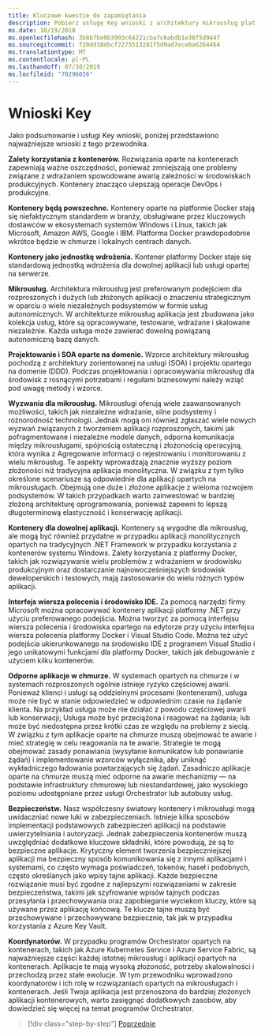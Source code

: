 ```yaml
---
title: Kluczowe kwestie do zapamiętania
description: Pobierz usługę Key wnioski z architektury mikrousług platformy .NET dla przewodnika lub książki elektronicznej platformy .NET, aby szybko zapoznać się z ogólnymi problemami związanymi z korzystaniem z architektury mikrousług, takich jak korzyści i wady, wzorce dotyczące projektowania i programowanie, a także odporność, bezpieczeństwo i korzystanie z koordynatorów.
ms.date: 10/19/2018
ms.openlocfilehash: 3b8b7be9b3903c64221cba7c6abdb1e38f5d944f
ms.sourcegitcommit: f20dd18dbcf2275513281f5d9ad7ece6a62644b4
ms.translationtype: MT
ms.contentlocale: pl-PL
ms.lasthandoff: 07/30/2019
ms.locfileid: "70296026"
---
```

# <a name="key-takeaways"></a>Wnioski Key

Jako podsumowanie i usługi Key wnioski, poniżej przedstawiono najważniejsze wnioski z tego przewodnika.

**Zalety korzystania z kontenerów.** Rozwiązania oparte na kontenerach zapewniają ważne oszczędności, ponieważ zmniejszają one problemy związane z wdrażaniem spowodowane awarią zależności w środowiskach produkcyjnych. Kontenery znacząco ulepszają operacje DevOps i produkcyjne.

**Kontenery będą powszechne.** Kontenery oparte na platformie Docker stają się niefaktycznym standardem w branży, obsługiwane przez kluczowych dostawców w ekosystemach systemów Windows i Linux, takich jak Microsoft, Amazon AWS, Google i IBM. Platforma Docker prawdopodobnie wkrótce będzie w chmurze i lokalnych centrach danych.

**Kontenery jako jednostkę wdrożenia.** Kontener platformy Docker staje się standardową jednostką wdrożenia dla dowolnej aplikacji lub usługi opartej na serwerze.

**Mikrousług.** Architektura mikrousług jest preferowanym podejściem dla rozproszonych i dużych lub złożonych aplikacji o znaczeniu strategicznym w oparciu o wiele niezależnych podsystemów w formie usług autonomicznych. W architekturze mikrousług aplikacja jest zbudowana jako kolekcja usług, które są opracowywane, testowane, wdrażane i skalowane niezależnie. Każda usługa może zawierać dowolną powiązaną autonomiczną bazę danych.

**Projektowanie i SOA oparte na domenie.** Wzorce architektury mikrousług pochodzą z architektury zorientowanej na usługi (SOA) i projektu opartego na domenie (DDD). Podczas projektowania i opracowywania mikrousług dla środowisk z rosnącymi potrzebami i regułami biznesowymi należy wziąć pod uwagę metody i wzorce.

**Wyzwania dla mikrousług.** Mikrousługi oferują wiele zaawansowanych możliwości, takich jak niezależne wdrażanie, silne podsystemy i różnorodność technologii. Jednak mogą oni również zgłaszać wiele nowych wyzwań związanych z tworzeniem aplikacji rozproszonych, takimi jak pofragmentowane i niezależne modele danych, odporna komunikacja między mikrousługami, spójnością ostateczną i złożonością operacyjną, która wynika z Agregowanie informacji o rejestrowaniu i monitorowaniu z wielu mikrousług. Te aspekty wprowadzają znacznie wyższy poziom złożoności niż tradycyjna aplikacja monolityczna. W związku z tym tylko określone scenariusze są odpowiednie dla aplikacji opartych na mikrousługach. Obejmują one duże i złożone aplikacje z wieloma rozwojem podsystemów. W takich przypadkach warto zainwestować w bardziej złożoną architekturę oprogramowania, ponieważ zapewni to lepszą długoterminową elastyczność i konserwację aplikacji.

**Kontenery dla dowolnej aplikacji.** Kontenery są wygodne dla mikrousług, ale mogą być również przydatne w przypadku aplikacji monolitycznych opartych na tradycyjnych .NET Framework w przypadku korzystania z kontenerów systemu Windows. Zalety korzystania z platformy Docker, takich jak rozwiązywanie wielu problemów z wdrażaniem w środowisku produkcyjnym oraz dostarczanie najnowocześniejszych środowisk deweloperskich i testowych, mają zastosowanie do wielu różnych typów aplikacji.

**Interfejs wiersza polecenia i środowisko IDE.** Za pomocą narzędzi firmy Microsoft można opracowywać kontenery aplikacji platformy .NET przy użyciu preferowanego podejścia. Można tworzyć za pomocą interfejsu wiersza polecenia i środowiska opartego na edytorze przy użyciu interfejsu wiersza polecenia platformy Docker i Visual Studio Code. Można też użyć podejścia ukierunkowanego na środowisko IDE z programem Visual Studio i jego unikatowymi funkcjami dla platformy Docker, takich jak debugowanie z użyciem kilku kontenerów.

**Odporne aplikacje w chmurze.** W systemach opartych na chmurze i w systemach rozproszonych ogólnie istnieje ryzyko częściowej awarii. Ponieważ klienci i usługi są oddzielnymi procesami (kontenerami), usługa może nie być w stanie odpowiedzieć w odpowiednim czasie na żądanie klienta. Na przykład usługa może nie działać z powodu częściowej awarii lub konserwacji; Usługa może być przeciążona i reagować na żądania; lub może być niedostępna przez krótki czas ze względu na problemy z siecią. W związku z tym aplikacje oparte na chmurze muszą obejmować te awarie i mieć strategię w celu reagowania na te awarie. Strategie te mogą obejmować zasady ponawiania (wysyłanie komunikatów lub ponawianie żądań) i implementowanie wzorców wyłącznika, aby uniknąć wykładniczego ładowania powtarzających się żądań. Zasadniczo aplikacje oparte na chmurze muszą mieć odporne na awarie mechanizmy — na podstawie infrastruktury chmurowej lub niestandardowej, jako wysokiego poziomu udostępniane przez usługi Orchestrator lub autobusy usług.

**Bezpieczeństw.** Nasz współczesny światowy kontenery i mikrousługi mogą uwidaczniać nowe luki w zabezpieczeniach. Istnieje kilka sposobów implementacji podstawowych zabezpieczeń aplikacji na podstawie uwierzytelniania i autoryzacji. Jednak zabezpieczenia kontenerów muszą uwzględniać dodatkowe kluczowe składniki, które powodują, że są to bezpieczne aplikacje. Krytyczny element tworzenia bezpieczniejszej aplikacji ma bezpieczny sposób komunikowania się z innymi aplikacjami i systemami, co często wymaga poświadczeń, tokenów, haseł i podobnych, często określanych jako wpisy tajne aplikacji. Każde bezpieczne rozwiązanie musi być zgodne z najlepszymi rozwiązaniami w zakresie bezpieczeństwa, takimi jak szyfrowanie wpisów tajnych podczas przesyłania i przechowywania oraz zapobieganie wyciekom kluczy, które są używane przez aplikację końcową. Te klucze tajne muszą być przechowywane i przechowywane bezpiecznie, tak jak w przypadku korzystania z Azure Key Vault.

**Koordynatorów.** W przypadku programów Orchestrator opartych na kontenerach, takich jak Azure Kubernetes Service i Azure Service Fabric, są najważniejsze części każdej istotnej mikrousług i aplikacji opartych na kontenerach. Aplikacje te mają wysoką złożoność, potrzeby skalowalności i przechodzą przez stałe ewolucje. W tym przewodniku wprowadzono koordynatorów i ich rolę w rozwiązaniach opartych na mikrousługach i kontenerach. Jeśli Twoja aplikacja jest przenoszona do bardziej złożonych aplikacji kontenerowych, warto zasięgnąć dodatkowych zasobów, aby dowiedzieć się więcej na temat programów Orchestrator.

>[!div class="step-by-step"]
>[Poprzednie](secure-net-microservices-web-applications/azure-key-vault-protects-secrets.md)

